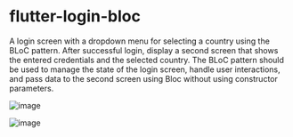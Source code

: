 # flutter-login-bloc


A login screen with a dropdown menu for selecting a country using the BLoC pattern. After successful login, display a second screen that shows the entered credentials and the selected country. The BLoC pattern should be used to manage the state of the login screen, handle user interactions, and pass data to the second screen using Bloc without using constructor parameters.

![image](https://github.com/Javeria-Hassan-SE/flutter-login-bloc/assets/115334747/9f666096-a354-4500-b5d9-ec6cc3dc26df)

![image](https://github.com/Javeria-Hassan-SE/flutter-login-bloc/assets/115334747/d2356a07-7a5d-4115-a2ee-422ba5562460)

